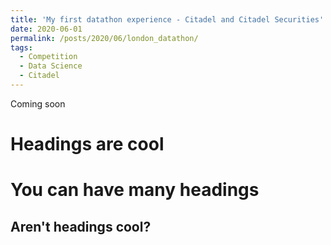```yaml
---
title: 'My first datathon experience - Citadel and Citadel Securities'
date: 2020-06-01
permalink: /posts/2020/06/london_datathon/
tags:
  - Competition
  - Data Science
  - Citadel 
---
```


Coming soon

Headings are cool
======

You can have many headings
======

Aren't headings cool?
------